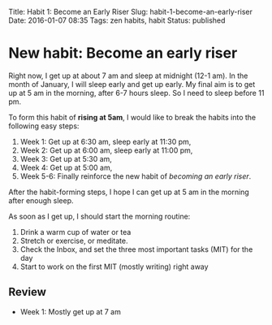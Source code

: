 Title: Habit 1: Become an Early Riser
Slug: habit-1-become-an-early-riser
Date: 2016-01-07 08:35
Tags: zen habits, habit
Status: published

# New habit: Become an early riser

Right now, I get up at about 7 am and sleep at midnight (12-1 am). In the month of January, I will sleep early and get up early. My final aim is to get up at 5 am in the morning, after 6-7 hours sleep. So I need to sleep before 11 pm.

To form this habit of **rising at 5am**, I would like to break the habits into the following easy steps:

1. Week 1: Get up at 6:30 am, sleep early at 11:30 pm,
2. Week 2: Get up at 6:00 am, sleep early at 11:00 pm,
3. Week 3: Get up at 5:30 am,
4. Week 4: Get up at 5:00 am,
5. Week 5-6: Finally reinforce the new habit of *becoming an early riser*.

After the habit-forming steps, I hope I can get up at 5 am in the morning after enough sleep.

As soon as I get up, I should start the morning routine:

1. Drink a warm cup of water or tea
2. Stretch or exercise, or meditate.
3. Check the Inbox, and set the three most important tasks (MIT) for the day
4. Start to work on the first MIT (mostly writing) right away

## Review

* Week 1: Mostly get up at 7 am

